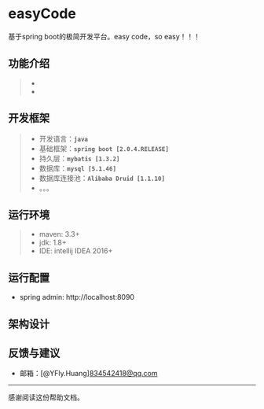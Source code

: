 # easyCode
基于spring boot的极简开发平台。easy code，so easy！！！

## 功能介绍
> - 
> - 

## 开发框架
>- 开发语言：**`java`**
>- 基础框架：**`spring boot [2.0.4.RELEASE]`**
>- 持久层：**`mybatis [1.3.2]`**
>- 数据库：**`mysql [5.1.46]`**
>- 数据库连接池：**`Alibaba Druid [1.1.10]`**
>- 。。。

## 运行环境
> - maven: 3.3+
> - jdk: 1.8+
> - IDE: intellij IDEA 2016+

## 运行配置
- spring admin: http://localhost:8090

## 架构设计

## 反馈与建议
- 邮箱：[@YFly.Huang]<834542418@qq.com>

---------
感谢阅读这份帮助文档。
